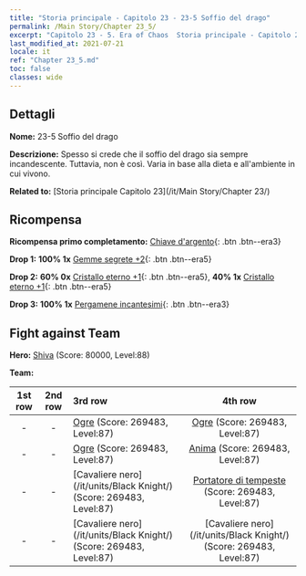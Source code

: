 ```yaml
---
title: "Storia principale - Capitolo 23 - 23-5 Soffio del drago"
permalink: /Main Story/Chapter 23_5/
excerpt: "Capitolo 23 - 5. Era of Chaos  Storia principale - Capitolo 23_5. 23-5 Soffio del drago"
last_modified_at: 2021-07-21
locale: it
ref: "Chapter 23_5.md"
toc: false
classes: wide
---
```


## Dettagli

 **Nome:** 23-5 Soffio del drago

 **Descrizione:** Spesso si crede che il soffio del drago sia sempre incandescente. Tuttavia, non è così. Varia in base alla dieta e all'ambiente in cui vivono.

 **Related to:** [Storia principale Capitolo 23](/it/Main Story/Chapter 23/)

## Ricompensa

 **Ricompensa primo completamento:** [Chiave d'argento](/ItemsIT/con_693/){: .btn .btn--era3}

 **Drop 1:** **100% 1x** [Gemme segrete +2](/ItemsIT/mat_79/){: .btn .btn--era5}

 **Drop 2:** **60% 0x** [Cristallo eterno +1](/ItemsIT/mat_73/){: .btn .btn--era5}, **40% 1x** [Cristallo eterno +1](/ItemsIT/mat_73/){: .btn .btn--era5}

 **Drop 3:** **100% 1x** [Pergamene incantesimi](/ItemsIT/con_694/){: .btn .btn--era3}


## Fight against Team
 **Hero:** [Shiva](/it/heroes/Shiva/) (Score: 80000, Level:88)

 **Team:**


  | 1st row | 2nd row | 3rd row | 4th row |
  |:----:|:----:|:----|:----:|
  | - | - | [Ogre](/it/units/Ogre/) (Score: 269483, Level:87)  | [Ogre](/it/units/Ogre/) (Score: 269483, Level:87)  |
  | - | - | [Ogre](/it/units/Ogre/) (Score: 269483, Level:87)  | [Anima](/it/units/Wight/) (Score: 269483, Level:87)  |
  | - | - | [Cavaliere nero](/it/units/Black Knight/) (Score: 269483, Level:87)  | [Portatore di tempeste](/it/units/Stormbringer/) (Score: 269483, Level:87)  |
  | - | - | [Cavaliere nero](/it/units/Black Knight/) (Score: 269483, Level:87)  | [Cavaliere nero](/it/units/Black Knight/) (Score: 269483, Level:87)  |


